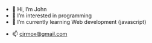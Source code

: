 - 👋 Hi, I’m John
- 👀 I’m interested in programming
- 🌱 I’m currently learning Web development (javascript)
<!-- 💞️ I’m looking to collaborate on ... -->
- 📫 cjrmox@gmail.com

<!---
2koiii/2koiii is a ✨ special ✨ repository because its `README.md` (this file) appears on your GitHub profile.
You can click the Preview link to take a look at your changes.
--->
